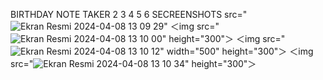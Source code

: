 BIRTHDAY NOTE TAKER
2
3
4
5
6
SECREENSHOTS
 src="![Ekran Resmi 2024-04-08 13 09 29](https://github.com/ENGUDAR/BirthdayNoteSaverApp/assets/132808169/662bde92-4eff-482f-ae57-b3db65bea5e1)"
＜img src="![Ekran Resmi 2024-04-08 13 10 00](https://github.com/ENGUDAR/BirthdayNoteSaverApp/assets/132808169/d08e07c4-6672-4537-aff7-ad9c1047d122)" height="300"＞
＜img src="![Ekran Resmi 2024-04-08 13 10 12](https://github.com/ENGUDAR/BirthdayNoteSaverApp/assets/132808169/2465367e-6baa-414f-b2f2-f1e04281a118)" width="500" height="300"＞
＜img src="![Ekran Resmi 2024-04-08 13 10 34](https://github.com/ENGUDAR/BirthdayNoteSaverApp/assets/132808169/d3070625-5b1d-45fb-bdd0-68272793b501)" height="300"＞


